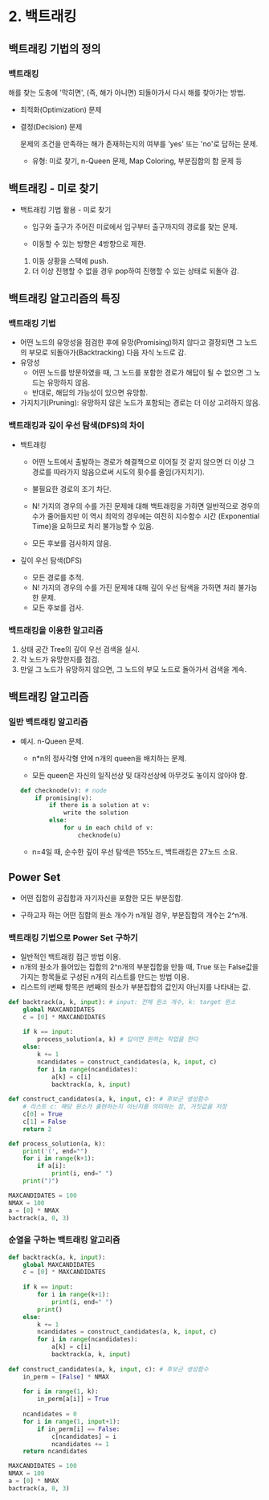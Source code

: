 # 2. 백트래킹



## 백트래킹 기법의 정의

### 백트래킹

해를 찾는 도충에 '막히면', (즉, 해가 아니면) 되돌아가서 다시 해를 찾아가는 방법.

- 최적화(Optimization) 문제

- 결정(Decision) 문제

  문제의 조건을 만족하는 해가 존재하는지의 여부를 'yes' 또는 'no'로 답하는 문제.

  - 유형: 미로 찾기, n\-Queen 문제, Map Coloring, 부분집합의 합 문제 등



## 백트래킹 \- 미로 찾기

- 백트래킹 기법 활용 \- 미로 찾기

  - 입구와 출구가 주어진 미로에서 입구부터 출구까지의 경로를 찾는 문제.

  - 이동할 수 있는 방향은 4방향으로 제한.

  

  1. 이동 상황을 스택에 push.
  2. 더 이상 진행할 수 없을 경우 pop하여 진행할 수 있는 상태로  되돌아 감.



## 백트래킹 알고리즘의 특징

### 백트래킹 기법

- 어떤 노드의 유망성을 점검한 후에 유망(Promising)하지 않다고 결정되면 그 노드의 부모로 되돌아가(Backtracking) 다음 자식 노드로 감.
- 유망성
  - 어떤 노드를 방문하였을 때, 그 노드를 포함한 경로가 해답이 될 수 없으면 그 노드는 유망하지 않음.
  - 반대로, 해답의 가능성이 있으면 유망함.
- 가지치기(Pruning): 유망하지 않은 노드가 포함되는 경로는 더 이상 고려하지 않음.



### 백트래킹과 깊이 우선 탐색(DFS)의 차이

- 백트래킹

  - 어떤 노트에서 출발하는 경로가 해결책으로 이어질 것 같지 않으면 더 이상 그 경로를 따라가지 않음으로써 시도의 횟수를 줄임(가지치기).
  - 불필요한 경로의 조기 차단.

  - N\! 가지의 경우의 수를 가진 문제애 대해 백트래킹을 가하면 일반적으로 경우의 수가 줄어들지만 이 역시 최악의 경우에는 여전히 지수함수 시간 (Exponential Time)을 요하므로 처리 불가능할 수 있음.
  - 모든 후보를 검사하지 않음.



- 깊이 우선 탐색(DFS)
  - 모든 경로를 추적.
  - N\! 가지의 경우의 수를 가진 문제애 대해 깊이 우선 탐색을 가하면 처리 불가능한 문제.
  - 모든 후보를 검사.



### 백트래킹을 이용한 알고리즘

1. 상태 공간 Tree의 깊이 우선 검색을 실시.
2. 각 노드가 유망한지를 점검.
3. 만일 그 노드가 유망하지 않으면, 그 노드의 부모 노드로 돌아가서 검색을 계속.



## 백트래킹 알고리즘

### 일반 백트래킹 알고리즘

- 예시. n\-Queen 문제.

  - n\*n의 정사각형 안에 n개의 queen을 배치하는 문제.

  - 모든 queen은 자신의 일직선상 및 대각선상에 아무것도 놓이지 않아야 함.

  ```python
  def checknode(v): # node
      if promising(v):
          if there is a solution at v:
              write the solution
          else:
              for u in each child of v:
                  checknode(u)
  ```

  

  - n=4일 때, 순수한 깊이 우선 탐색은 155노드, 백트래킹은 27노드 소요.



## Power Set

- 어떤 집합의 공집합과 자기자신을 포함한 모든 부분집합.

- 구하고자 하는 어떤 집합의 원소 개수가 n개일 경우, 부분집합의 개수는 2^n개.



### 백트래킹 기법으로 Power Set 구하기

- 일반적인 백트래킹 접근 방법 이용.
- n개의 원소가 들어있는 집합의 2^n개의 부분집합을 만들 때, True 또는 False값을 가지는 항목들로 구성된 n개의 리스트를 만드는 방법 이용.
- 리스트의 i번째 항목은 i번째의 원소가 부분집합의 값인지 아닌지를 나타내는 값.

```python
def backtrack(a, k, input): # input: 전체 원소 개수, k: target 원소
    global MAXCANDIDATES
    c = [0] * MAXCANDIDATES
    
    if k == input:
        process_solution(a, k) # 답이면 원하는 작업을 한다
    else:
        k += 1
        ncandidates = construct_candidates(a, k, input, c)
        for i in range(ncandidates):
            a[k] = c[i]
            backtrack(a, k, input)
          
def construct_candidates(a, k, input, c): # 후보군 생성함수
    # 리스트 c: 해당 원소가 출현하는지 아닌지를 의미하는 참, 거짓값을 저장
    c[0] = True
    c[1] = False
    return 2

def process_solution(a, k):
    print('(', end="")
    for i in range(k+1):
        if a[i]:
            print(i, end=" ")
    print(")")

MAXCANDIDATES = 100
NMAX = 100
a = [0] * NMAX
bactrack(a, 0, 3)
```



### 순열을 구하는 백트래킹 알고리즘

```python
def backtrack(a, k, input):
    global MAXCANDIDATES
    c = [0] * MAXCANDIDATES
    
    if k == input:
        for i in range(k+1):
            print(i, end=" ")
    	print()
    else:
        k += 1
        ncandidates = construct_candidates(a, k, input, c)
        for i in range(ncandidates):
            a[k] = c[i]
            backtrack(a, k, input)
          
def construct_candidates(a, k, input, c): # 후보군 생성함수
    in_perm = [False] * NMAX
    
    for i in range(1, k):
        in_perm[a[i]] = True
        
    ncandidates = 0
    for i in range(1, input+1):
        if in_perm[i] == False:
            c[ncandidates] = i
            ncandidates += 1
    return ncandidates

MAXCANDIDATES = 100
NMAX = 100
a = [0] * NMAX
bactrack(a, 0, 3)
```

